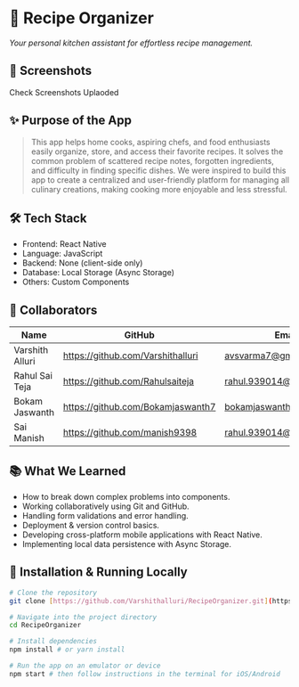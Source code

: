 # 🚀 Recipe Organizer

*Your personal kitchen assistant for effortless recipe management.*

## 📸 Screenshots
Check Screenshots Uplaoded

## ✨ Purpose of the App

> This app helps home cooks, aspiring chefs, and food enthusiasts easily organize, store, and access their favorite recipes. It solves the common problem of scattered recipe notes, forgotten ingredients, and difficulty in finding specific dishes. We were inspired to build this app to create a centralized and user-friendly platform for managing all culinary creations, making cooking more enjoyable and less stressful.

## 🛠 Tech Stack

* Frontend: React Native
* Language: JavaScript
* Backend: None (client-side only)
* Database: Local Storage (Async Storage)
* Others: Custom Components

## 🤝 Collaborators

| Name | GitHub | Email |
|-----------------|--------|-------|
| Varshith Alluri | https://github.com/Varshithalluri | avsvarma7@gmail.com |
| Rahul Sai Teja | https://github.com/Rahulsaiteja | rahul.939014@gmail.com |
| Bokam Jaswanth | https://github.com/Bokamjaswanth7 | bokamjaswanth7@gmail.com |
| Sai Manish | https://github.com/manish9398 | rahul.939014@gmail.com |

## 📚 What We Learned

* How to break down complex problems into components.
* Working collaboratively using Git and GitHub.
* Handling form validations and error handling.
* Deployment & version control basics.
* Developing cross-platform mobile applications with React Native.
* Implementing local data persistence with Async Storage.

## 🚧 Installation & Running Locally

```bash
# Clone the repository
git clone [https://github.com/Varshithalluri/RecipeOrganizer.git](https://github.com/Varshithalluri/RecipeOrganizer.git)

# Navigate into the project directory
cd RecipeOrganizer

# Install dependencies
npm install # or yarn install

# Run the app on an emulator or device
npm start # then follow instructions in the terminal for iOS/Android
